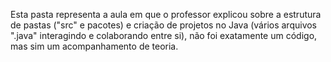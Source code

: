 Esta pasta representa a aula em que o professor explicou sobre a estrutura de pastas ("src" e pacotes) e criação de projetos no Java (vários arquivos ".java" interagindo e colaborando entre si), não foi exatamente um código, mas sim um acompanhamento de teoria.